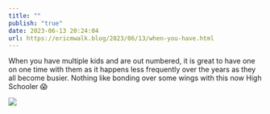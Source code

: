 ```yaml
---
title: ""
publish: "true"
date: 2023-06-13 20:24:04
url: https://ericmwalk.blog/2023/06/13/when-you-have.html
---
```


When you have multiple kids and are out numbered, it is great to have one on one time with them as it happens less frequently over the years as they all become busier. Nothing like bonding over some wings with this now High Schooler 😱

![](https://ericmwalk.blog/uploads/2023/5532e3d5bf.jpg)